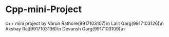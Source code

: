 # Cpp-mini-Project
c++ mini project by
Varun Rathore(9917103107)\n
Lalit Garg(9917103126)\n
Akshay Raj(9917103136)\n
Devansh Garg(9917103109)\n
